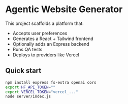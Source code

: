 
# Agentic Website Generator

This project scaffolds a platform that:
- Accepts user preferences
- Generates a React + Tailwind frontend
- Optionally adds an Express backend
- Runs QA tests
- Deploys to providers like Vercel

## Quick start
```bash
npm install express fs-extra openai cors
export HF_API_TOKEN=""
export VERCEL_TOKEN="vercel_..."
node server/index.js
